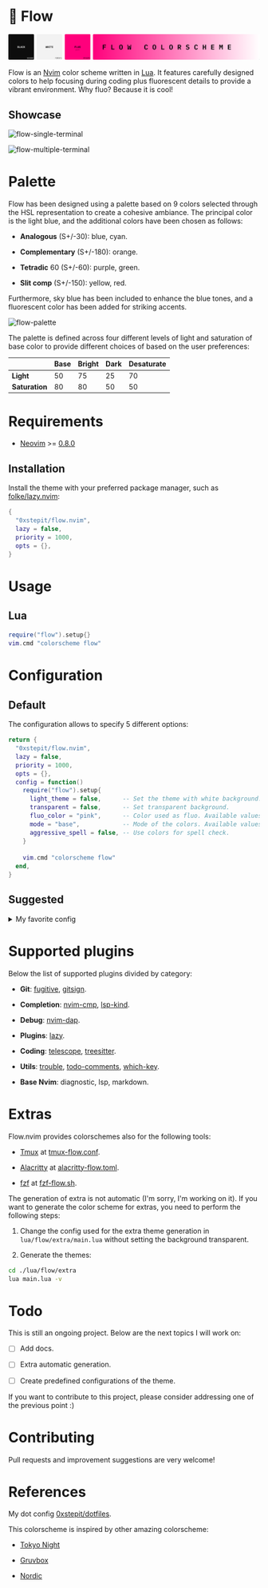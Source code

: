 # 🌊 Flow

![logo](./assets/flow-logo.png) 

Flow is an [Nvim](https://github.com/neovim/neovim) color scheme written in
[Lua](https://www.lua.org/). It features carefully designed colors to help
focusing during coding plus fluorescent details to provide a vibrant environment.
Why fluo? Because it is cool!

## Showcase

![flow-single-terminal](https://github.com/user-attachments/assets/69a1c7b3-5ea8-448a-9307-02f5aa0617ac)

![flow-multiple-terminal](https://github.com/user-attachments/assets/0aff8ec7-81fb-4610-bcbe-f34b707a86f6)


# Palette

Flow has been designed using a palette based on 9 colors selected through the HSL representation to
create a cohesive ambiance. The principal color is the light blue, and the additional colors have been chosen
as follows:

- **Analogous** (S+/-30): blue, cyan.

- **Complementary** (S+/-180): orange.

- **Tetradic** 60 (S+/-60): purple, green.

- **Slit comp** (S+/-150): yellow, red.

Furthermore, sky blue has been included to enhance the blue tones, and a fluorescent color has been added for
striking accents. 

![flow-palette](https://github.com/user-attachments/assets/c90da8b7-4269-4e60-8c52-55c937d2d022)

The palette is defined across four different levels of light and saturation of
base color to provide different choices of based on the user preferences:

|               |Base|Bright|Dark|Desaturate|
|---------------|----|------|----|----------|
|**Light**      |50  |75    |25  |70        |
|**Saturation** |80  |80    |50  |50        |

# Requirements

- [Neovim](https://github.com/neovim/neovim) >=
  [0.8.0](https://github.com/neovim/neovim/releases/tag/v0.8.0)

## Installation

Install the theme with your preferred package manager, such as
[folke/lazy.nvim](https://github.com/folke/lazy.nvim):

```lua
{
  "0xstepit/flow.nvim",
  lazy = false,
  priority = 1000,
  opts = {},
}
```

# Usage

## Lua

```lua
require("flow").setup{}
vim.cmd "colorscheme flow"
```

# Configuration

## Default

The configuration allows to specify 5 different options:

```lua 
return {
  "0xstepit/flow.nvim",
  lazy = false,
  priority = 1000,
  opts = {},
  config = function()
    require("flow").setup{
      light_theme = false,      -- Set the theme with white background.
      transparent = false,      -- Set transparent background.
      fluo_color = "pink",      -- Color used as fluo. Available values are pink, yellow, orange, or green.
      mode = "base",            -- Mode of the colors. Available values are: dark, bright, desaturate, or base.
      aggressive_spell = false, -- Use colors for spell check.
    }

    vim.cmd "colorscheme flow"
  end,
}
```

## Suggested

<details>
<summary>My favorite config</summary>

```lua
return {
  "0xstepit/flow.nvim",
  lazy = false,
  priority = 1000,
  opts = {},
  config = function()
    require("flow").setup{
      light_theme = false,
      transparent = true,
      fluo_color = "pink",
      mode = "desaturate",
      aggressive_spell = false,
    }
    vim.cmd "colorscheme flow"
  end,
}
```
</details>


# Supported plugins

Below the list of supported plugins divided by category:

- **Git**: [fugitive](https://github.com/tpope/vim-fugitive), [gitsign](https://github.com/lewis6991/gitsigns.nvim).

- **Completion**: [nvim-cmp](https://github.com/hrsh7th/nvim-cmp), [lsp-kind](https://github.com/onsails/lspkind.nvim).

- **Debug**: [nvim-dap](https://github.com/mfussenegger/nvim-dap).

- **Plugins**: [lazy](https://github.com/folke/lazy.nvim).

- **Coding**: [telescope](https://github.com/nvim-telescope/telescope.nvim), [treesitter](https://github.com/nvim-treesitter/nvim-treesitter).

- **Utils**: [trouble](https://github.com/folke/trouble.nvim), [todo-comments](https://github.com/folke/todo-comments.nvim), [which-key](https://github.com/folke/which-key.nvim).

- **Base Nvim**: diagnostic, lsp, markdown.

# Extras

Flow.nvim provides colorschemes also for the following tools:

- [Tmux](https://github.com/tmux/tmux/wiki) at [tmux-flow.conf](./extra/tmux-flow.conf).

- [Alacritty](https://alacritty.org/) at [alacritty-flow.toml](./extra/alacritty-flow.toml).

- [fzf](https://github.com/junegunn/fzf) at [fzf-flow.sh](./extra/fzf-flow.sh).

The generation of extra is not automatic (I'm sorry, I'm working on it). If you want
to generate the color scheme for extras, you need to perform the following steps:

1. Change the config used for the extra theme generation in `lua/flow/extra/main.lua` without
setting the background transparent.

2. Generate the themes:

```sh
cd ./lua/flow/extra
lua main.lua -v
```

# Todo

This is still an ongoing project. Below are the next topics I will work on:

- [ ] Add docs.

- [ ] Extra automatic generation.

- [ ] Create predefined configurations of the theme.

If you want to contribute to this project, please consider addressing one of the
previous point :)

# Contributing

Pull requests and improvement suggestions are very welcome!

# References

My dot config [0xstepit/dotfiles](https://github.com/0xstepit/dotfiles).

This colorscheme is inspired by other amazing colorscheme:

- [Tokyo Night](https://github.com/folke/tokyonight.nvim)

- [Gruvbox](https://github.com/morhetz/gruvbox)

- [Nordic](https://github.com/AlexvZyl/nordic.nvim)
